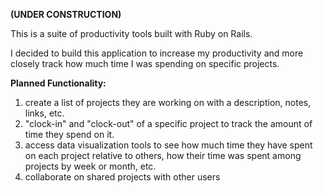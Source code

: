 **(UNDER CONSTRUCTION)**

This is a suite of productivity tools built with Ruby on Rails.

I decided to build this application to increase my productivity and more closely track
how much time I was spending on specific projects.

**Planned Functionality:**
  1. create a list of projects they are working on with a description, notes, links, etc.
  2. "clock-in" and "clock-out" of a specific project to track the amount of time they spend on it.
  3. access data visualization tools to see how much time they have spent on each project relative to
    others, how their time was spent among projects by week or month, etc.
  4. collaborate on shared projects with other users
